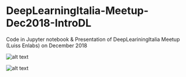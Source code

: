 # DeepLearningItalia-Meetup-Dec2018-IntroDL
Code in Jupyter notebook &amp; Presentation of DeepLeariningItalia Meetup (Luiss Enlabs) on December 2018




![alt text](https://raw.githubusercontent.com/matteoalberti/DeepLearningItalia-Meetup-Dec2018-IntroDL/imgs/Diapositiva.png)

![alt text](https://raw.githubusercontent.com/matteoalberti/DeepLearningItalia-Meetup-Dec2018-IntroDL/imgs/a5.png)
